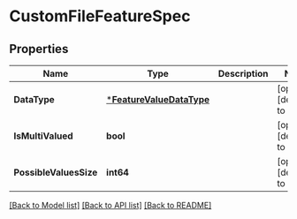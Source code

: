 # CustomFileFeatureSpec

## Properties
Name | Type | Description | Notes
------------ | ------------- | ------------- | -------------
**DataType** | [***FeatureValueDataType**](FeatureValueDataType.md) |  | [optional] [default to null]
**IsMultiValued** | **bool** |  | [optional] [default to null]
**PossibleValuesSize** | **int64** |  | [optional] [default to null]

[[Back to Model list]](../README.md#documentation-for-models) [[Back to API list]](../README.md#documentation-for-api-endpoints) [[Back to README]](../README.md)


